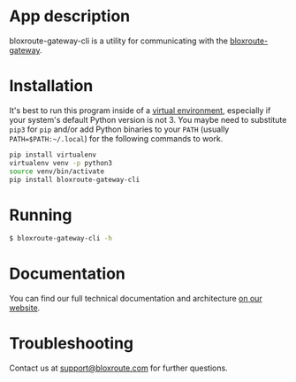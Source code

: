 # App description

bloxroute-gateway-cli is a utility for communicating with the [bloxroute-gateway].

# Installation

It's best to run this program inside of a [virtual environment][1], especially if your system's default Python 
version is not 3. You maybe need to substitute `pip3` for `pip` and/or add Python binaries to your 
`PATH` (usually `PATH=$PATH:~/.local`) for the following commands to work.
```bash
pip install virtualenv
virtualenv venv -p python3
source venv/bin/activate
pip install bloxroute-gateway-cli
```

# Running

```bash
$ bloxroute-gateway-cli -h
```
 
# Documentation
You can find our full technical documentation and architecture [on our website][documentation].

# Troubleshooting

Contact us at support@bloxroute.com for further questions.

[1]: https://virtualenv.pypa.io/en/latest/
[documentation]: https://bloxroute.com/documentation/
[bloxroute-gateway]: https://pypi.org/project/bloxroute-gateway/
